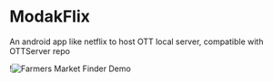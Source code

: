 # ModakFlix
 An android app like netflix to host OTT local server, compatible with OTTServer repo


!![Farmers Market Finder Demo](demo/demo.gif)



